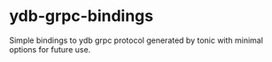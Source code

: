 # ydb-grpc-bindings

Simple bindings to ydb grpc protocol generated by tonic with minimal options for future use.

